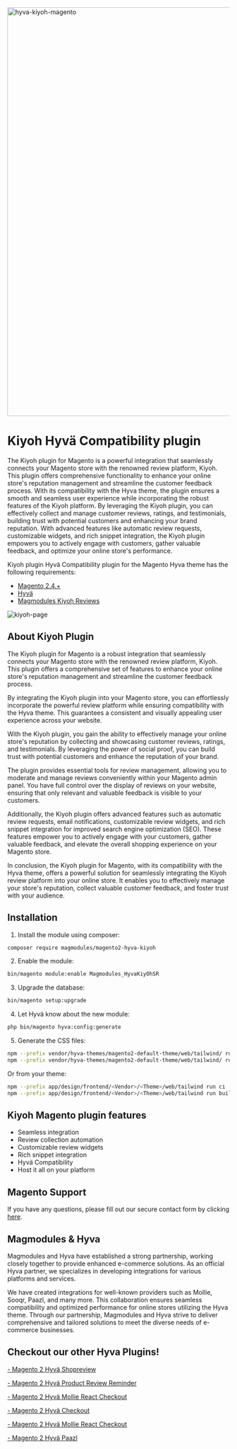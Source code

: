 
<img width="924" alt="hyva-kiyoh-magento" src="https://github.com/magmodules/magento2-kiyoh-hyva/assets/24823946/b326c8ad-e3e2-4c6b-a8c7-255de8f8a813">


# Kiyoh Hyvä Compatibility plugin

The Kiyoh plugin for Magento is a powerful integration that seamlessly connects your Magento store with the renowned review platform, Kiyoh. This plugin offers comprehensive functionality to enhance your online store's reputation management and streamline the customer feedback process. With its compatibility with the Hyva theme, the plugin ensures a smooth and seamless user experience while incorporating the robust features of the Kiyoh platform. By leveraging the Kiyoh plugin, you can effectively collect and manage customer reviews, ratings, and testimonials, building trust with potential customers and enhancing your brand reputation. With advanced features like automatic review requests, customizable widgets, and rich snippet integration, the Kiyoh plugin empowers you to actively engage with customers, gather valuable feedback, and optimize your online store's performance.

Kiyoh plugin Hyvä Compatibility plugin for the Magento Hyva theme has the following requirements:
- [Magento 2.4.+](https://github.com/magento/magento2)
- [Hyvä](https://github.com/hyva-themes)
- [Magmodules Kiyoh Reviews](https://www.magmodules.eu/magento2-kiyoh-reviews.html)    


![kiyoh-page](https://github.com/user-attachments/assets/d693262a-6d70-45a2-8313-21544869c9dc)


## About Kiyoh Plugin

The Kiyoh plugin for Magento is a robust integration that seamlessly connects your Magento store with the renowned review platform, Kiyoh. This plugin offers a comprehensive set of features to enhance your online store's reputation management and streamline the customer feedback process.

By integrating the Kiyoh plugin into your Magento store, you can effortlessly incorporate the powerful review platform while ensuring compatibility with the Hyva theme. This guarantees a consistent and visually appealing user experience across your website.

With the Kiyoh plugin, you gain the ability to effectively manage your online store's reputation by collecting and showcasing customer reviews, ratings, and testimonials. By leveraging the power of social proof, you can build trust with potential customers and enhance the reputation of your brand.

The plugin provides essential tools for review management, allowing you to moderate and manage reviews conveniently within your Magento admin panel. You have full control over the display of reviews on your website, ensuring that only relevant and valuable feedback is visible to your customers.

Additionally, the Kiyoh plugin offers advanced features such as automatic review requests, email notifications, customizable review widgets, and rich snippet integration for improved search engine optimization (SEO). These features empower you to actively engage with your customers, gather valuable feedback, and elevate the overall shopping experience on your Magento store.

In conclusion, the Kiyoh plugin for Magento, with its compatibility with the Hyva theme, offers a powerful solution for seamlessly integrating the Kiyoh review platform into your online store. It enables you to effectively manage your store's reputation, collect valuable customer feedback, and foster trust with your audience.
## Installation

1. Install the module using composer: 

```bash
composer require magmodules/magento2-hyva-kiyoh
```

2. Enable the module:

```bash
bin/magento module:enable Magmodules_HyvaKiyOhSR
```

3. Upgrade the database:

```bash
bin/magento setup:upgrade
```

4. Let Hyvä know about the new module:

```bash
php bin/magento hyva:config:generate
```

5. Generate the CSS files:

```bash
npm --prefix vendor/hyva-themes/magento2-default-theme/web/tailwind/ run ci
npm --prefix vendor/hyva-themes/magento2-default-theme/web/tailwind/ run build-prod
```

Or from your theme:

```bash
npm --prefix app/design/frontend/<Vendor>/<Theme>/web/tailwind run ci
npm --prefix app/design/frontend/<Vendor>/<Theme>/web/tailwind run build-prod
```

## Kiyoh Magento plugin features

- Seamless integration
- Review collection automation
- Customizable review widgets
- Rich snippet integration
- Hyvä Compatibility
- Host it all on your platform


## Magento Support

If you have any questions, please fill out our secure contact form by clicking [here](https://www.magmodules.eu/support-form.html).

## Magmodules & Hyva

Magmodules and Hyva have established a strong partnership, working closely together to provide enhanced e-commerce solutions. As an official Hyva partner, we specializes in developing integrations for various platforms and services. 

We have created integrations for well-known providers such as Mollie, Sooqr, Paazl, and many more. This collaboration ensures seamless compatibility and optimized performance for online stores utilizing the Hyva theme. Through our partnership, Magmodules and Hyva strive to deliver comprehensive and tailored solutions to meet the diverse needs of e-commerce businesses.



## Checkout our other Hyva Plugins!

[- Magento 2 Hyvä Shopreview](#) 
 
[- Magento 2 Hyvä Product Review Reminder](#) 

[- Magento 2 Hyvä Mollie React Checkout](#) 

[- Magento 2 Hyvä Checkout](#) 

[- Magento 2 Hyvä Mollie React Checkout](#) 

[- Magento 2 Hyvä Paazl](#) 
